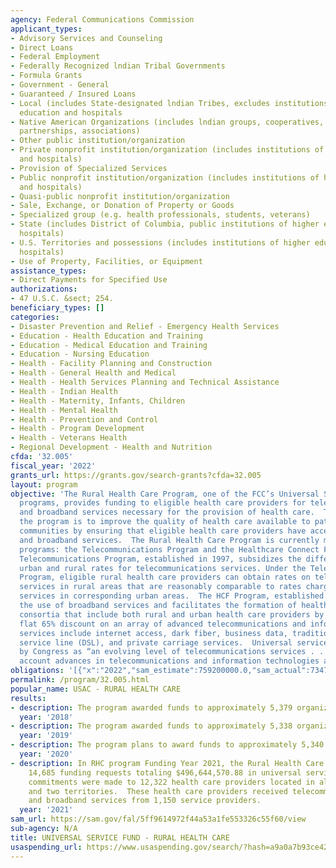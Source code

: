 ```yaml
---
agency: Federal Communications Commission
applicant_types:
- Advisory Services and Counseling
- Direct Loans
- Federal Employment
- Federally Recognized lndian Tribal Governments
- Formula Grants
- Government - General
- Guaranteed / Insured Loans
- Local (includes State-designated lndian Tribes, excludes institutions of higher
  education and hospitals
- Native American Organizations (includes lndian groups, cooperatives, corporations,
  partnerships, associations)
- Other public institution/organization
- Private nonprofit institution/organization (includes institutions of higher education
  and hospitals)
- Provision of Specialized Services
- Public nonprofit institution/organization (includes institutions of higher education
  and hospitals)
- Quasi-public nonprofit institution/organization
- Sale, Exchange, or Donation of Property or Goods
- Specialized group (e.g. health professionals, students, veterans)
- State (includes District of Columbia, public institutions of higher education and
  hospitals)
- U.S. Territories and possessions (includes institutions of higher education and
  hospitals)
- Use of Property, Facilities, or Equipment
assistance_types:
- Direct Payments for Specified Use
authorizations:
- 47 U.S.C. &sect; 254.
beneficiary_types: []
categories:
- Disaster Prevention and Relief - Emergency Health Services
- Education - Health Education and Training
- Education - Medical Education and Training
- Education - Nursing Education
- Health - Facility Planning and Construction
- Health - General Health and Medical
- Health - Health Services Planning and Technical Assistance
- Health - Indian Health
- Health - Maternity, Infants, Children
- Health - Mental Health
- Health - Prevention and Control
- Health - Program Development
- Health - Veterans Health
- Regional Development - Health and Nutrition
cfda: '32.005'
fiscal_year: '2022'
grants_url: https://grants.gov/search-grants?cfda=32.005
layout: program
objective: 'The Rural Health Care Program, one of the FCC’s Universal Service Fund
  programs, provides funding to eligible health care providers for telecommunications
  and broadband services necessary for the provision of health care.  The goal of
  the program is to improve the quality of health care available to patients in rural
  communities by ensuring that eligible health care providers have access to telecommunications
  and broadband services.  The Rural Health Care Program is currently made up of two
  programs: the Telecommunications Program and the Healthcare Connect Fund (HCF) Program.  The
  Telecommunications Program, established in 1997, subsidizes the difference between
  urban and rural rates for telecommunications services. Under the Telecommunications
  Program, eligible rural health care providers can obtain rates on telecommunications
  services in rural areas that are reasonably comparable to rates charged for similar
  services in corresponding urban areas.  The HCF Program, established in 2012, promotes
  the use of broadband services and facilitates the formation of health care provider
  consortia that include both rural and urban health care providers by providing a
  flat 65% discount on an array of advanced telecommunications and information services.  These
  services include internet access, dark fiber, business data, traditional digital
  service line (DSL), and private carriage services.  Universal service has been defined
  by Congress as “an evolving level of telecommunications services . . . taking into
  account advances in telecommunications and information technologies and services.”'
obligations: '[{"x":"2022","sam_estimate":759200000.0,"sam_actual":734700000.0,"usa_spending_actual":585940152.14},{"x":"2023","sam_estimate":671000000.0,"sam_actual":0.0,"usa_spending_actual":120703288.67000002},{"x":"2024","sam_estimate":718600000.0,"sam_actual":0.0,"usa_spending_actual":912280923.9699999}]'
permalink: /program/32.005.html
popular_name: USAC - RURAL HEALTH CARE
results:
- description: The program awarded funds to approximately 5,379 organizations.
  year: '2018'
- description: The program awarded funds to approximately 5,338 organizations.
  year: '2019'
- description: The program plans to award funds to approximately 5,340 organizations.
  year: '2020'
- description: In RHC program Funding Year 2021, the Rural Health Care Program approved
    14,685 funding requests totaling $496,644,570.88 in universal service support.  Funding
    commitments were made to 12,322 health care providers located in all 50 states
    and two territories.  These health care providers received telecommunications
    and broadband services from 1,150 service providers.
  year: '2021'
sam_url: https://sam.gov/fal/5ff9614972f44a53a1fe553326c55f60/view
sub-agency: N/A
title: UNIVERSAL SERVICE FUND - RURAL HEALTH CARE
usaspending_url: https://www.usaspending.gov/search/?hash=a9a0a7b93ce420192dfb50a69575507f
---
```

